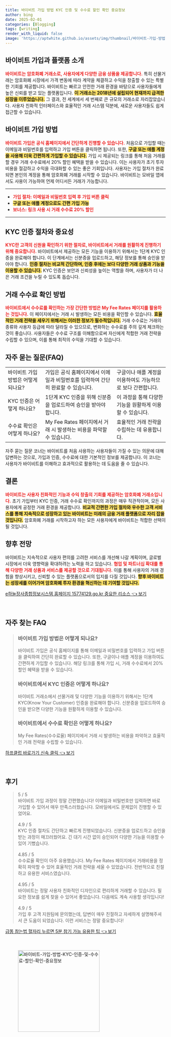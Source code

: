 ```yaml
---
title: 바이비트 가입 방법 KYC 인증 및 수수료 할인 확인 중요정보
author: bing
date: 2025-02-01
categories: [Blogging]
tags: [writing]
render_with_liquid: false
image: 'https://aptwhite.github.io/assets/img/thumbnail/바이비트-가입-방법-KYC-인증-및-수수료-할인-확인-중요정보.webp'
---
```



<h2 id='바이비트_소개'>바이비트 가입과 플랫폼 소개</h2>

<p><b><span style="color: #ee2323;">바이비트는 암호화폐 거래소로, 사용자에게 다양한 금융 상품을 제공합니다.</span></b> 특히 선물거래는 암호화폐 시장에서 가격 변동에 따라 계약을 체결하고 수익을 창출할 수 있는 특별한 기회를 제공합니다. 바이비트는 빠르고 안전한 거래 환경을 바탕으로 사용자들에게 높은 신뢰를 받고 있는 플랫폼입니다. <b><span style="background-color: #ffe066;">이 거래소는 2018년에 설립되어 현재까지 급격한 성장을 이루었습니다.</span></b> 그 결과, 전 세계에서 세 번째로 큰 규모의 거래소로 자리잡았습니다. 사용자 친화적 인터페이스와 효율적인 거래 시스템 덕분에, 새로운 사용자들도 쉽게 접근할 수 있습니다.</p>

<h2 id='바이비트_가입_절차'>바이비트 가입 방법</h2>

<p><b><span style="color: #ee2323;">바이비트 가입은 공식 홈페이지에서 간단하게 진행할 수 있습니다.</span></b> 처음으로 가입할 때는 이메일과 비밀번호를 입력하고 가입 버튼을 클릭하면 됩니다. 또한, <b><span style="background-color: #ffe066;">구글 또는 애플 계정을 사용해 더욱 간편하게 가입할 수 있습니다.</span></b> 가입 시 제공되는 링크를 통해 처음 거래를 할 경우 거래 수수료에서 20% 할인 혜택을 받을 수 있습니다. 이는 사용자가 초기 투자비용을 절감하고 수익을 극대화할 수 있는 좋은 기회입니다. 사용자는 가입 절차가 완료되면 본인의 계정을 통해 암호화폐 거래를 시작할 수 있습니다. 바이비트는 모바일 앱에서도 사용이 가능하여 언제 어디서든 거래가 가능합니다.</p>

<hr />

<ul>
    <li><b><span style="color: #ee2323;">가입 절차: 이메일과 비밀번호 입력 후 가입 버튼 클릭</span></b></li>
    <li><b><span style="background-color: #ffe066;">구글 또는 애플 계정으로도 간편 가입 가능</span></b></li>
    <li><b><span style="color: #ee2323;">보너스: 링크 사용 시 거래 수수료 20% 할인</span></b></li>
</ul>

<hr />

<h2 id='바이비트_KYC_인증'>KYC 인증 절차와 중요성</h2>

<p><b><span style="color: #ee2323;">KYC란 고객의 신원을 확인하기 위한 절차로, 바이비트에서 거래를 원활하게 진행하기 위해 중요합니다.</span></b> 바이비트에서 제공하는 모든 기능을 이용하기 위해서는 1단계 KYC 인증을 완료해야 합니다. 이 단계에서는 신분증을 업로드하고, 해당 정보를 통해 승인을 받아야 합니다. <b><span style="background-color: #ffe066;">인증 절차는 비교적 간단하며, 인증 후에는 보다 다양한 거래 상품과 기능을 이용할 수 있습니다.</span></b> KYC 인증은 보안과 신뢰성을 높이는 역할을 하며, 사용자가 더 나은 거래 조건을 누릴 수 있도록 돕습니다.</p>

<h2 id='바이비트_수수료_확인'>거래 수수료 확인 방법</h2>

<p><b><span style="color: #ee2323;">바이비트에서 수수료를 확인하는 가장 간단한 방법은 My Fee Rates 페이지를 활용하는 것입니다.</span></b> 이 페이지에서는 거래 시 발생하는 모든 비용을 확인할 수 있습니다. <b><span style="background-color: #ffe066;">효율적인 거래 전략을 세우기 위해서는 이러한 정보가 필수적입니다.</span></b> 거래 수수료는 거래의 종류와 사용자 등급에 따라 달라질 수 있으므로, 변화하는 수수료를 주의 깊게 체크하는 것이 좋습니다. 사용자들은 수수료 구조를 이해함으로써 자신에게 적합한 거래 전략을 수립할 수 있으며, 이를 통해 최적의 수익을 기대할 수 있습니다.</p>

<h2 id='바이비트_자주_묻는_질문'>자주 묻는 질문(FAQ)</h2>

<table>
    <tr>
        <td>바이비트 가입 방법은 어떻게 되나요?</td>
        <td>가입은 공식 홈페이지에서 이메일과 비밀번호를 입력하여 간단히 완료할 수 있습니다.</td>
        <td>구글이나 애플 계정을 이용하여도 가능하므로 보다 간편합니다.</td>
    </tr>
    <tr>
        <td>KYC 인증은 어떻게 하나요?</td>
        <td>1단계 KYC 인증을 위해 신분증을 업로드하여 승인을 받아야 합니다.</td>
        <td>이 과정을 통해 다양한 기능을 원활하게 이용할 수 있습니다.</td>
    </tr>
    <tr>
        <td>수수료 확인은 어떻게 하나요?</td>
        <td>My Fee Rates 페이지에서 거래 시 발생하는 비용을 파악할 수 있습니다.</td>
        <td>효율적인 거래 전략을 수립하는 데 유용합니다.</td>
    </tr>
</table>

<p>자주 묻는 질문 코너는 바이비트를 처음 사용하는 사용자들이 가질 수 있는 의문에 대해 답변하는 것으로, 가입과 인증, 수수료에 대한 기본적인 정보를 제공합니다. 이 코너는 사용자가 바이비트를 이해하고 효과적으로 활용하는 데 도움을 줄 수 있습니다.</p>

<h2 id='결론'>결론</h2>

<p><b><span style="color: #ee2323;">바이비트는 사용자 친화적인 기능과 수익 창출의 기회를 제공하는 암호화폐 거래소입니다.</span></b> 초기 가입부터 KYC 인증, 거래 수수료 확인까지의 과정은 매우 직관적이며, 모든 사용자에게 공정한 거래 환경을 제공합니다. <b><span style="background-color: #ffe066;">비교적 간편한 가입 절차와 우수한 고객 서비스를 통해 지속적으로 성장하고 있는 바이비트는 미래의 금융 거래 플랫폼으로 자리 잡을 것입니다.</span></b> 암호화폐 거래를 시작하고자 하는 모든 사용자에게 바이비트는 적합한 선택이 될 것입니다.</p>

<h2 id='향후_전망'>향후 전망</h2>

<p>바이비트는 지속적으로 사용자 편의를 고려한 서비스를 개선해 나갈 계획이며, 글로벌 시장에서 더욱 영향력을 확대하려는 노력을 하고 있습니다. <b><span style="color: #ee2323;">협업 및 파트너십 확대를 통해 다양한 거래 상품과 서비스를 제공할 것으로 기대됩니다.</span></b> 이를 통해 사용자의 거래 경험을 향상시키고, 신뢰할 수 있는 플랫폼으로서의 입지를 다질 것입니다. <b><span style="background-color: #ffe066;">향후 바이비트는 성장세를 이어가며 암호화폐 투자 환경을 혁신하는 데 기여할 것입니다.</span></b></p>


<p><a class="click-button" title="e하늘장사종합정보시스템 홈페이지 15774129.go.kr 중요한 리소스" href="https://aptwhite.github.io/posts/e%ED%95%98%EB%8A%98%EC%9E%A5%EC%82%AC%EC%A2%85%ED%95%A9%EC%A0%95%EB%B3%B4%EC%8B%9C%EC%8A%A4%ED%85%9C-%ED%99%88%ED%8E%98%EC%9D%B4%EC%A7%80-15774129.go.kr-%EC%A4%91%EC%9A%94%ED%95%9C-%EB%A6%AC%EC%86%8C%EC%8A%A4/" rel="dofollow">e하늘장사종합정보시스템 홈페이지 15774129.go.kr 중요한 리소스 👈 보기</a></p><br>
<h2 id='자주_찾는_FAQ'>자주 찾는 FAQ</h2>
<div itemscope="" itemtype="https://schema.org/FAQPage"> 
<blockquote> 
<div itemscope="" itemprop="mainEntity" itemtype="https://schema.org/Question"> 
<h3 itemprop="name">바이비트 가입 방법은 어떻게 되나요?</h3> 
<div itemscope="" itemprop="acceptedAnswer" itemtype="https://schema.org/Answer"> 
<span itemprop="text"> 
<p>바이비트 가입은 공식 홈페이지를 통해 이메일과 비밀번호를 입력하고 가입 버튼을 클릭하여 간단히 완료할 수 있습니다. 또한, 구글이나 애플 계정을 이용하여도 간편하게 가입할 수 있습니다. 해당 링크를 통해 가입 시, 거래 수수료에서 20% 할인 혜택을 받을 수 있습니다.</p> 
</span> 
</div> 
</div> 
<div itemscope="" itemprop="mainEntity" itemtype="https://schema.org/Question"> 
<h3 itemprop="name">바이비트에서 KYC 인증은 어떻게 하나요?</h3> 
<div itemscope="" itemprop="acceptedAnswer" itemtype="https://schema.org/Answer"> 
<span itemprop="text"> 
<p>바이비트 거래소에서 선물거래 및 다양한 기능을 이용하기 위해서는 1단계 KYC(Know Your Customer) 인증을 완료해야 합니다. 신분증을 업로드하여 승인을 받으면 다양한 기능을 원활하게 이용할 수 있습니다.</p> 
</span> 
</div> 
</div> 
<div itemscope="" itemprop="mainEntity" itemtype="https://schema.org/Question"> 
<h3 itemprop="name">바이비트에서 수수료 확인은 어떻게 하나요?</h3> 
<div itemscope="" itemprop="acceptedAnswer" itemtype="https://schema.org/Answer"> 
<span itemprop="text"> 
<p>My Fee Rates(수수료율) 페이지에서 거래 시 발생하는 비용을 파악하고 효율적인 거래 전략을 수립할 수 있습니다.</p> 
</span> 
</div> 
</div> 
</blockquote> 
</div>
<p><a class="click-button" title="하프클럽 바로가기 신속 클릭" href="https://aptwhite.github.io/posts/%ED%95%98%ED%94%84%ED%81%B4%EB%9F%BD-%EB%B0%94%EB%A1%9C%EA%B0%80%EA%B8%B0-%EC%8B%A0%EC%86%8D-%ED%81%B4%EB%A6%AD/" rel="dofollow">하프클럽 바로가기 신속 클릭 👈 보기</a></p><br>
<h2 id='후기'>후기</h2>
<div itemscope itemtype="https://schema.org/Product">
  <blockquote>
  <div itemprop="review" itemscope itemtype="https://schema.org/Review">
      <div itemprop="reviewRating" itemscope itemtype="https://schema.org/Rating"> <span itemprop="ratingValue">5</span> / <span itemprop="bestRating">5</span> </div>
      <span itemprop="reviewBody">바이비트 가입 과정이 정말 간편했습니다! 이메일과 비밀번호만 입력하면 바로 가입할 수 있어서 매우 만족스러웠습니다. 모바일에서도 문제없이 진행할 수 있었어요.</span>
  </div>
  <br>
  <div itemprop="review" itemscope itemtype="https://schema.org/Review">
      <div itemprop="reviewRating" itemscope itemtype="https://schema.org/Rating"> <span itemprop="ratingValue">4.9</span> / <span itemprop="bestRating">5</span> </div>
      <span itemprop="reviewBody">KYC 인증 절차도 간단하고 빠르게 진행되었습니다. 신분증을 업로드하고 승인을 받는 과정이 매끄러웠어요. 긴 대기 시간 없이 승인되어 다양한 기능을 이용할 수 있어 기뻤습니다.</span>
  </div>
  <br>
  <div itemprop="review" itemscope itemtype="https://schema.org/Review">
      <div itemprop="reviewRating" itemscope itemtype="https://schema.org/Rating"> <span itemprop="ratingValue">4.85</span> / <span itemprop="bestRating">5</span> </div>
      <span itemprop="reviewBody">수수료율 확인이 아주 유용했습니다. My Fee Rates 페이지에서 거래비용을 정확히 파악할 수 있어 효율적인 거래 전략을 세울 수 있었습니다. 전반적으로 친절하고 유용한 서비스였습니다.</span>
  </div>
  <br>
  <div itemprop="review" itemscope itemtype="https://schema.org/Review">
      <div itemprop="reviewRating" itemscope itemtype="https://schema.org/Rating"> <span itemprop="ratingValue">4.95</span> / <span itemprop="bestRating">5</span> </div>
      <span itemprop="reviewBody">바이비트는 정말 사용자 친화적인 디자인으로 편리하게 거래할 수 있습니다. 필요한 정보를 쉽게 찾을 수 있어서 좋았습니다. 다음에도 계속 사용할 생각입니다!</span>
  </div>
  <br>
  <div itemprop="review" itemscope itemtype="https://schema.org/Review">
      <div itemprop="reviewRating" itemscope itemtype="https://schema.org/Rating"> <span itemprop="ratingValue">4.9</span> / <span itemprop="bestRating">5</span> </div>
      <span itemprop="reviewBody">가입 후 고객 지원팀에 문의했는데, 답변이 매우 친절하고 자세하게 설명해주셔서 큰 도움이 되었습니다. 이런 서비스는 정말 중요합니다!</span>
  </div>
  </blockquote>
</div>
<p><a class="click-button" title="급똥 참는법 혈자리 누르면 5분 참기 가능 유용한 팁" href="https://aptwhite.github.io/posts/%EA%B8%89%EB%98%A5-%EC%B0%B8%EB%8A%94%EB%B2%95-%ED%98%88%EC%9E%90%EB%A6%AC-%EB%88%84%EB%A5%B4%EB%A9%B4-5%EB%B6%84-%EC%B0%B8%EA%B8%B0-%EA%B0%80%EB%8A%A5-%EC%9C%A0%EC%9A%A9%ED%95%9C-%ED%8C%81/" rel="dofollow">급똥 참는법 혈자리 누르면 5분 참기 가능 유용한 팁 👈 보기</a></p><br>
<figure class="image"><img src="https://aptwhite.github.io/assets/img/thumbnail/바이비트-가입-방법-KYC-인증-및-수수료-할인-확인-중요정보.webp" alt="바이비트-가입-방법-KYC-인증-및-수수료-할인-확인-중요정보" width="256" height="256"></figure>